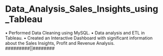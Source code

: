 # Data_Analysis_Sales_Insights_using_Tableau
• Performed Data Cleaning using MySQL.
• Data analysis and ETL in Tableau.
• Created an Interactive Dashboard with significant information about the Sales Insights, Profit and Revenue Analysis.
#########||########


